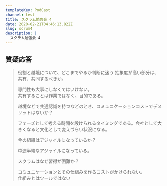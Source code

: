 ```yaml
---
templateKey: PodCast
channel: test
title: スクラム勉強会 4
date: 2020-02-21T04:46:13.822Z
slug: scrum4
description: |
  スクラム勉強会 4
---
```

## 質疑応答

> 役割と越境について、どこまでやるか判断に迷う 抽象度が高い部分は、共有、共同するべきか。
>
> 専門性も大事にしなくてはいけない。\
> 共有することは作業ではなく、目的である。
>
> 越境などで共通認識を持つなどのとき、コミュニケーションコストでデメリットはないか？
>
> フェーズとして考える時間を設けられるタイミングである。会社として大きくなると文化として変えづらい状況になる。
>
> 今の組織はアジャイルになっているか？ 
>
> 中途半端なアジャイルになっている。
>
> スクラムはなぜ習得が困難か？
>
> コミュニケーションとその仕組みを作るコストがかけられない。\
> 仕組みとはツールではない
